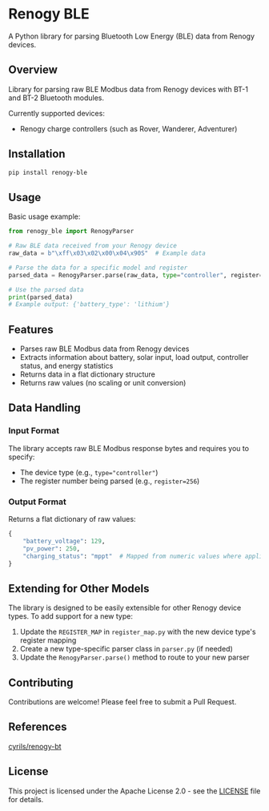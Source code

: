# Renogy BLE

A Python library for parsing Bluetooth Low Energy (BLE) data from Renogy devices.

## Overview

Library for parsing raw BLE Modbus data from Renogy devices with BT-1 and BT-2 Bluetooth modules.

Currently supported devices:
- Renogy charge controllers (such as Rover, Wanderer, Adventurer)

## Installation

```bash
pip install renogy-ble
```

## Usage

Basic usage example:

```python
from renogy_ble import RenogyParser

# Raw BLE data received from your Renogy device
raw_data = b"\xff\x03\x02\x00\x04\x90S"  # Example data

# Parse the data for a specific model and register
parsed_data = RenogyParser.parse(raw_data, type="controller", register=57348)

# Use the parsed data
print(parsed_data)
# Example output: {'battery_type': 'lithium'}
```

## Features

- Parses raw BLE Modbus data from Renogy devices
- Extracts information about battery, solar input, load output, controller status, and energy statistics
- Returns data in a flat dictionary structure
- Returns raw values (no scaling or unit conversion)

## Data Handling

### Input Format
The library accepts raw BLE Modbus response bytes and requires you to specify:
- The device type (e.g., `type="controller"`)
- The register number being parsed (e.g., `register=256`)

### Output Format
Returns a flat dictionary of raw values:

```python
{
    "battery_voltage": 129,
    "pv_power": 250,
    "charging_status": "mppt"  # Mapped from numeric values where applicable
}
```

## Extending for Other Models

The library is designed to be easily extensible for other Renogy device types. To add support for a new type:

1. Update the `REGISTER_MAP` in `register_map.py` with the new device type's register mapping
2. Create a new type-specific parser class in `parser.py` (if needed)
3. Update the `RenogyParser.parse()` method to route to your new parser

## Contributing

Contributions are welcome! Please feel free to submit a Pull Request.

## References
[cyrils/renogy-bt](https://github.com/cyrils/renogy-bt/tree/main)

## License

This project is licensed under the Apache License 2.0 - see the [LICENSE](LICENSE) file for details.